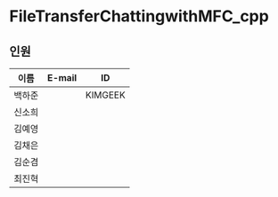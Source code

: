 # FileTransferChattingwithMFC_cpp

## 인원   

|이름 | E-mail | ID |
| ---| ---| ---|
| 백하준 | | KIMGEEK |
| 신소희 |  |  |
| 김예영 |  |  |
| 김채은 |  |  |
| 김순겸 |  |  |
| 최진혁 |  |  |
